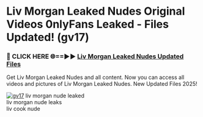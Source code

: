 # Liv Morgan Leaked Nudes Original Videos 0nlyFans Leaked - Files Updated! (gv17)

<h3>🔴 CLICK HERE 🌐==►► <a href="https://tinyurl.com/52m3yx9h" rel="nofollow">Liv Morgan Leaked Nudes Updated Files</a></h3>

Get Liv Morgan Leaked Nudes and all content. Now you can access all videos and pictures of Liv Morgan Leaked Nudes. New Updated Files 2025!

[![gv17](https://i.imgur.com/TnHtlc8.gif)](https://tinyurl.com/52m3yx9h)
liv morgan nude leaked<br>
liv morgan nude leaks<br>
liv cook nude